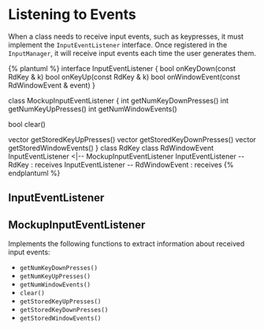 # Listening to Events
When a class needs to receive input events, such as keypresses, it must implement the `InputEventListener` interface. Once registered in the `InputManager`, it will receive input events each time the user generates them.

{% plantuml %}
interface InputEventListener {
bool onKeyDown(const RdKey & k)
bool onKeyUp(const RdKey & k)
bool onWindowEvent(const RdWindowEvent & event)
}

class MockupInputEventListener {
int getNumKeyDownPresses()
int getNumKeyUpPresses()
int getNumWindowEvents()

bool clear()

vector<RdKey> getStoredKeyUpPresses()
vector<RdKey> getStoredKeyDownPresses()
vector<RdWindowEvent> getStoredWindowEvents()
}
class RdKey
class RdWindowEvent
InputEventListener <|-- MockupInputEventListener
InputEventListener -- RdKey : receives
InputEventListener -- RdWindowEvent : receives
{% endplantuml %}

## InputEventListener

## MockupInputEventListener

Implements the following functions to extract information about received input events:

* `getNumKeyDownPresses()`
*  `getNumKeyUpPresses()`
* `getNumWindowEvents()`
* `clear()`
* `getStoredKeyUpPresses()`
* `getStoredKeyDownPresses()`
* `getStoredWindowEvents()`





